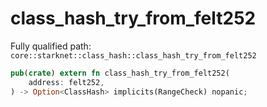 # class_hash_try_from_felt252

Fully qualified path: `core::starknet::class_hash::class_hash_try_from_felt252`

```rust
pub(crate) extern fn class_hash_try_from_felt252(
    address: felt252,
) -> Option<ClassHash> implicits(RangeCheck) nopanic;
```

